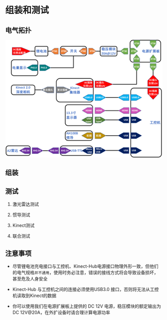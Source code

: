 # 组装和测试

## 电气拓扑

![](./imgs/electrical_topology.png)

## 组装


## 测试

1. 激光雷达测试

2. 惯导测试

3. Kinect测试

4. 联合测试

## 注意事项

* 尽管锂电池充电接口与工控机、Kinect-Hub电源接口物理外形一致，但他们的电气规格`并不通用`，使用时务必注意，错误的接线方式将会导致设备损坏，甚至危及人身安全

* Kinect-Hub 与工控机之间的连接必须使用USB3.0 接口，否则将无法从工控机读取到Kinect的数据

* 你可以使用我们在电源扩展板上提供的 DC 12V 电源，稳压模块的额定输出为 DC 12V@20A，在外扩设备时请合理计算电源功率